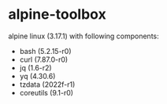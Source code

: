 # alpine-toolbox

alpine linux (3.17.1) with following components:

- bash (5.2.15-r0)
- curl (7.87.0-r0)
- jq (1.6-r2)
- yq (4.30.6)
- tzdata (2022f-r1)
- coreutils (9.1-r0)
